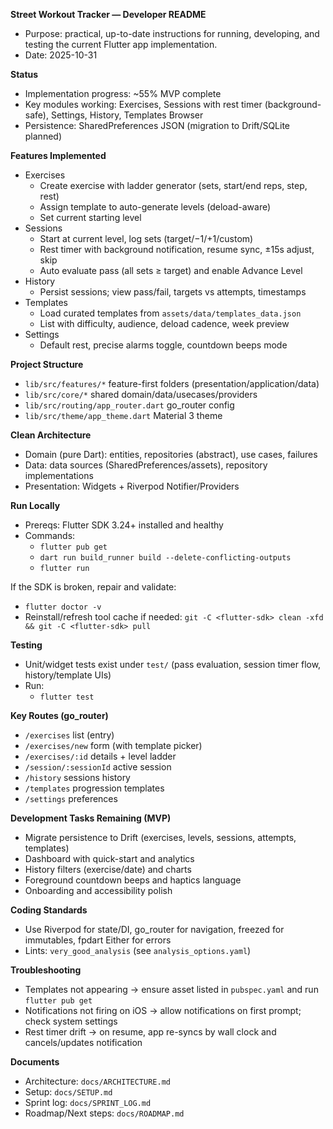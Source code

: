 **Street Workout Tracker — Developer README**

- Purpose: practical, up-to-date instructions for running, developing, and testing the current Flutter app implementation.
- Date: 2025-10-31

**Status**
- Implementation progress: ~55% MVP complete
- Key modules working: Exercises, Sessions with rest timer (background-safe), Settings, History, Templates Browser
- Persistence: SharedPreferences JSON (migration to Drift/SQLite planned)

**Features Implemented**
- Exercises
  - Create exercise with ladder generator (sets, start/end reps, step, rest)
  - Assign template to auto-generate levels (deload-aware)
  - Set current starting level
- Sessions
  - Start at current level, log sets (target/−1/+1/custom)
  - Rest timer with background notification, resume sync, ±15s adjust, skip
  - Auto evaluate pass (all sets ≥ target) and enable Advance Level
- History
  - Persist sessions; view pass/fail, targets vs attempts, timestamps
- Templates
  - Load curated templates from `assets/data/templates_data.json`
  - List with difficulty, audience, deload cadence, week preview
- Settings
  - Default rest, precise alarms toggle, countdown beeps mode

**Project Structure**
- `lib/src/features/*` feature-first folders (presentation/application/data)
- `lib/src/core/*` shared domain/data/usecases/providers
- `lib/src/routing/app_router.dart` go_router config
- `lib/src/theme/app_theme.dart` Material 3 theme

**Clean Architecture**
- Domain (pure Dart): entities, repositories (abstract), use cases, failures
- Data: data sources (SharedPreferences/assets), repository implementations
- Presentation: Widgets + Riverpod Notifier/Providers

**Run Locally**
- Prereqs: Flutter SDK 3.24+ installed and healthy
- Commands:
  - `flutter pub get`
  - `dart run build_runner build --delete-conflicting-outputs`
  - `flutter run`

If the SDK is broken, repair and validate:
- `flutter doctor -v`
- Reinstall/refresh tool cache if needed: `git -C <flutter-sdk> clean -xfd && git -C <flutter-sdk> pull`

**Testing**
- Unit/widget tests exist under `test/` (pass evaluation, session timer flow, history/template UIs)
- Run:
  - `flutter test`

**Key Routes (go_router)**
- `/exercises` list (entry)
- `/exercises/new` form (with template picker)
- `/exercises/:id` details + level ladder
- `/session/:sessionId` active session
- `/history` sessions history
- `/templates` progression templates
- `/settings` preferences

**Development Tasks Remaining (MVP)**
- Migrate persistence to Drift (exercises, levels, sessions, attempts, templates)
- Dashboard with quick-start and analytics
- History filters (exercise/date) and charts
- Foreground countdown beeps and haptics language
- Onboarding and accessibility polish

**Coding Standards**
- Use Riverpod for state/DI, go_router for navigation, freezed for immutables, fpdart Either for errors
- Lints: `very_good_analysis` (see `analysis_options.yaml`)

**Troubleshooting**
- Templates not appearing → ensure asset listed in `pubspec.yaml` and run `flutter pub get`
- Notifications not firing on iOS → allow notifications on first prompt; check system settings
- Rest timer drift → on resume, app re-syncs by wall clock and cancels/updates notification

**Documents**
- Architecture: `docs/ARCHITECTURE.md`
- Setup: `docs/SETUP.md`
- Sprint log: `docs/SPRINT_LOG.md`
- Roadmap/Next steps: `docs/ROADMAP.md`

